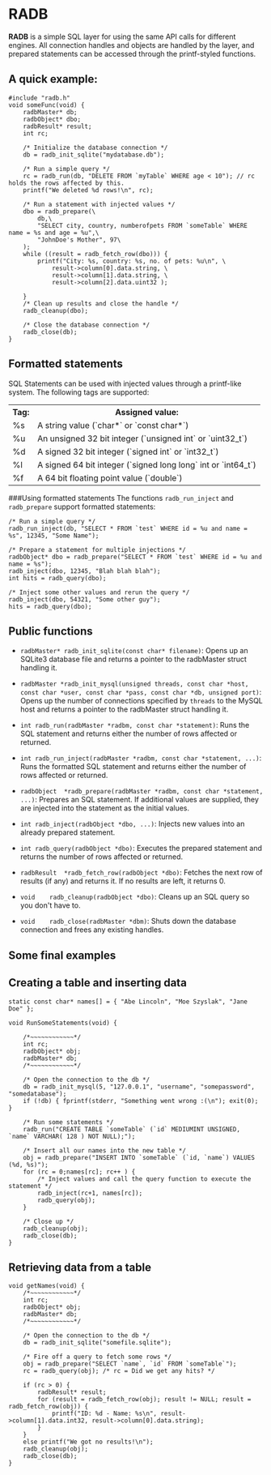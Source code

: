 RADB
====
**RADB** is a simple SQL layer for using the same API calls for different engines.
All connection handles and objects are handled by the layer, and prepared 
statements can be accessed through the printf-styled functions.

A quick example:
----------------

    #include "radb.h"
    void someFunc(void) {
        radbMaster* db;
        radbObject* dbo;
        radbResult* result;
        int rc;

        /* Initialize the database connection */
        db = radb_init_sqlite("mydatabase.db");

        /* Run a simple query */
        rc = radb_run(db, "DELETE FROM `myTable` WHERE age < 10"); // rc holds the rows affected by this.
        printf("We deleted %d rows!\n", rc);

        /* Run a statement with injected values */
        dbo = radb_prepare(\
            db,\
            "SELECT city, country, numberofpets FROM `someTable` WHERE name = %s and age = %u",\
            "JohnDoe's Mother", 97\
        );
        while ((result = radb_fetch_row(dbo))) {
            printf("City: %s, country: %s, no. of pets: %u\n", \
                result->column[0].data.string, \
                result->column[1].data.string, \
                result->column[2].data.uint32 );
                
        }
        /* Clean up results and close the handle */
        radb_cleanup(dbo); 

        /* Close the database connection */
        radb_close(db);
    }


Formatted statements
--------------------
SQL Statements can be used with injected values through a printf-like system.
The following tags are supported:
<table>
  <tr>
    <th>Tag:</th>
    <th>Assigned value:</th>
  </tr>
  <tr>
    <td>%s</td>
    <td>A string value (`char*` or `const char*`)</td>
  </tr>
  <tr>
    <td>%u</td>
    <td>An unsigned 32 bit integer (`unsigned int` or `uint32_t`)</td>
  </tr>
  <tr>
    <td>%d</td>
    <td>A signed 32 bit integer (`signed int` or `int32_t`)</td>
  </tr>
  <tr>
    <td>%l</td>
    <td>A signed 64 bit integer (`signed long long` int or `int64_t`)</td>
  </tr>
  <tr>
    <td>%f</td>
    <td>A 64 bit floating point value (`double`)</td>
  </tr>
</table>


###Using formatted statements
The functions `radb_run_inject` and `radb_prepare` support formatted statements:

    /* Run a simple query */
    radb_run_inject(db, "SELECT * FROM `test` WHERE id = %u and name = %s", 12345, "Some Name");

    /* Prepare a statement for multiple injections */
    radbObject* dbo = radb_prepare("SELECT * FROM `test` WHERE id = %u and name = %s");
    radb_inject(dbo, 12345, "Blah blah blah");
    int hits = radb_query(dbo);

    /* Inject some other values and rerun the query */
    radb_inject(dbo, 54321, "Some other guy");
    hits = radb_query(dbo);


Public functions
----------------

* `radbMaster* radb_init_sqlite(const char* filename)`:
    Opens up an SQLite3 database file and returns a pointer to the radbMaster struct handling it.
    
* `radbMaster *radb_init_mysql(unsigned threads, const char *host, const char *user, const char *pass, const char *db, unsigned port)`:
    Opens up the number of connections specified by `threads` to the MySQL host and returns a pointer to the radbMaster struct handling it.

* `int radb_run(radbMaster *radbm, const char *statement)`:
    Runs the SQL statement and returns either the number of rows affected or returned.

* `int radb_run_inject(radbMaster *radbm, const char *statement, ...)`:
    Runs the formatted SQL statement and returns either the number of rows affected or returned.

* `radbObject  *radb_prepare(radbMaster *radbm, const char *statement, ...)`:
    Prepares an SQL statement. 
    If additional values are supplied, they are injected into the statement as the initial values.

* `int radb_inject(radbObject *dbo, ...)`:
    Injects new values into an already prepared statement.

* `int radb_query(radbObject *dbo)`:
    Executes the prepared statement and returns the number of rows affected or returned.

* `radbResult  *radb_fetch_row(radbObject *dbo)`:
    Fetches the next row of results (if any) and returns it.
    If no results are left, it returns 0.

* `void    radb_cleanup(radbObject *dbo)`:
    Cleans up an SQL query so you don't have to.

* `void    radb_close(radbMaster *dbm)`:
    Shuts down the database connection and frees any existing handles.
    

Some final examples
-------------------

## Creating a table and inserting data

    static const char* names[] = { "Abe Lincoln", "Moe Szyslak", "Jane Doe" };
    
    void RunSomeStatements(void) {
        
        /*~~~~~~~~~~~~*/
        int rc;
        radbObject* obj;
        radbMaster* db;
        /*~~~~~~~~~~~~*/
        
        /* Open the connection to the db */
        db = radb_init_mysql(5, "127.0.0.1", "username", "somepassword", "somedatabase");
        if (!db) { fprintf(stderr, "Something went wrong :(\n"); exit(0); }
        
        /* Run some statements */
        radb_run("CREATE TABLE `someTable` (`id` MEDIUMINT UNSIGNED, `name` VARCHAR( 128 ) NOT NULL);");
        
        /* Insert all our names into the new table */
        obj = radb_prepare("INSERT INTO `someTable` (`id, `name`) VALUES (%d, %s)");
        for (rc = 0;names[rc]; rc++ ) {
            /* Inject values and call the query function to execute the statement */
            radb_inject(rc+1, names[rc]);
            radb_query(obj);
        }
        
        /* Close up */
        radb_cleanup(obj);
        radb_close(db);
    }
        

## Retrieving data from a table

    void getNames(void) {
        /*~~~~~~~~~~~~*/
        int rc;
        radbObject* obj;
        radbMaster* db;
        /*~~~~~~~~~~~~*/
        
        /* Open the connection to the db */
        db = radb_init_sqlite("somefile.sqlite");
        
        /* Fire off a query to fetch some rows */
        obj = radb_prepare("SELECT `name`, `id` FROM `someTable`");
        rc = radb_query(obj); /* rc = Did we get any hits? */
        
        if (rc > 0) {
            radbResult* result;
            for (result = radb_fetch_row(obj); result != NULL; result = radb_fetch_row(obj)) {
                printf("ID: %d - Name: %s\n", result->column[1].data.int32, result->column[0].data.string);
            }
        }
        else printf("We got no results!\n");
        radb_cleanup(obj);
        radb_close(db);
    }
        